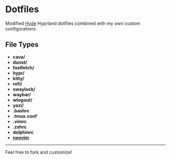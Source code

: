 # Dotfiles

Modified [Hyde](https://github.com/Hyde-project/hyde) Hyprland dotfiles combined with my own custom configurations.

## File Types

- **cava/**
- **dunst/**
- **fastfetch/**
- **hypr/**
- **kitty/**
- **rofi/**
- **swaylock/**
- **waybar/**
- **wlogout/**
- **yazi/**
- **.bashrc**
- **.tmux.conf**
- **.vimrc**
- **.zshrc**
- **dolphinrc**
- **[neovim](https://github.com/SamTheTechi/nvimConfig)**

---

Feel free to fork and customize!
